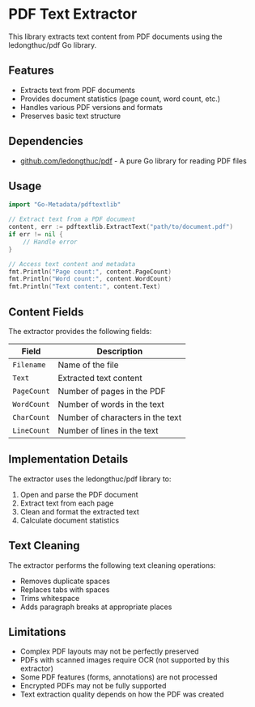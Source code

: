 # PDF Text Extractor

This library extracts text content from PDF documents using the ledongthuc/pdf Go library.

## Features

- Extracts text from PDF documents
- Provides document statistics (page count, word count, etc.)
- Handles various PDF versions and formats
- Preserves basic text structure

## Dependencies

- [github.com/ledongthuc/pdf](https://github.com/ledongthuc/pdf) - A pure Go library for reading PDF files

## Usage

```go
import "Go-Metadata/pdftextlib"

// Extract text from a PDF document
content, err := pdftextlib.ExtractText("path/to/document.pdf")
if err != nil {
    // Handle error
}

// Access text content and metadata
fmt.Println("Page count:", content.PageCount)
fmt.Println("Word count:", content.WordCount)
fmt.Println("Text content:", content.Text)
```

## Content Fields

The extractor provides the following fields:

| Field | Description |
|-------|-------------|
| `Filename` | Name of the file |
| `Text` | Extracted text content |
| `PageCount` | Number of pages in the PDF |
| `WordCount` | Number of words in the text |
| `CharCount` | Number of characters in the text |
| `LineCount` | Number of lines in the text |

## Implementation Details

The extractor uses the ledongthuc/pdf library to:

1. Open and parse the PDF document
2. Extract text from each page
3. Clean and format the extracted text
4. Calculate document statistics

## Text Cleaning

The extractor performs the following text cleaning operations:

- Removes duplicate spaces
- Replaces tabs with spaces
- Trims whitespace
- Adds paragraph breaks at appropriate places

## Limitations

- Complex PDF layouts may not be perfectly preserved
- PDFs with scanned images require OCR (not supported by this extractor)
- Some PDF features (forms, annotations) are not processed
- Encrypted PDFs may not be fully supported
- Text extraction quality depends on how the PDF was created
